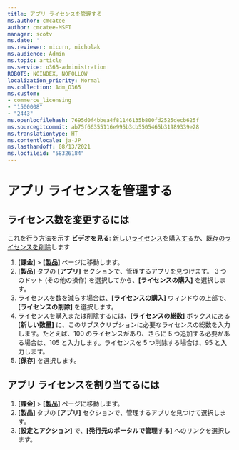 ```yaml
---
title: アプリ ライセンスを管理する
ms.author: cmcatee
author: cmcatee-MSFT
manager: scotv
ms.date: ''
ms.reviewer: micurn, nicholak
ms.audience: Admin
ms.topic: article
ms.service: o365-administration
ROBOTS: NOINDEX, NOFOLLOW
localization_priority: Normal
ms.collection: Adm_O365
ms.custom:
- commerce_licensing
- "1500008"
- "2443"
ms.openlocfilehash: 7695d0f4bbea4f81146135b800fd2525decb625f
ms.sourcegitcommit: ab75f66355116e995b3cb5505465b31989339e28
ms.translationtype: HT
ms.contentlocale: ja-JP
ms.lasthandoff: 08/13/2021
ms.locfileid: "58326184"
---
```

# <a name="manage-app-licenses"></a>アプリ ライセンスを管理する

## <a name="to-change-license-quantity"></a>ライセンス数を変更するには

これを行う方法を示す **ビデオを見る**: [新しいライセンスを購入する](https://go.microsoft.com/fwlink/p/?linkid=2154857)か、[既存のライセンスを削除](https://go.microsoft.com/fwlink/p/?linkid=2154938)します

1. **[課金]** > **[[製品]](https://go.microsoft.com/fwlink/p/?linkid=842054)** ページに移動します。
2. **[製品]** タブの **[アプリ]** セクションで、管理するアプリを見つけます。 3 つのドット (その他の操作) を選択してから、**[ライセンスの購入]** を選択します。
3. ライセンスを数を減らす場合は、**[ライセンスの購入]** ウィンドウの上部で、**[ライセンスの削除]** を選択します。
4. ライセンスを購入または削除するには、**[ライセンスの総数]** ボックスにある **[新しい数量]** に、このサブスクリプションに必要なライセンスの総数を入力します。たとえば、100 のライセンスがあり、さらに 5 つ追加する必要がある場合は、105 と入力します。ライセンスを 5 つ削除する場合は、95 と入力します。
5. **[保存]** を選択します。

## <a name="to-assign-app-licenses"></a>アプリ ライセンスを割り当てるには

1. **[課金]** > **[[製品]](https://go.microsoft.com/fwlink/p/?linkid=842054)** ページに移動します。
2. **[製品]** タブの **[アプリ]** セクションで、管理するアプリを見つけて選択します。
3. **[設定とアクション]** で、**[発行元のポータルで管理する]** へのリンクを選択します。